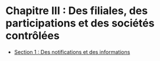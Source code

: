 # Chapitre III : Des filiales, des participations et des sociétés contrôlées

- [Section 1 : Des notifications et des informations](section-1)
